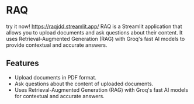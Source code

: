 # RAQ
try it now! https://raqjdd.streamlit.app/
RAQ is a Streamlit application that allows you to upload documents and ask questions about their content. It uses Retrieval-Augmented Generation (RAG) with Groq's fast AI models to provide contextual and accurate answers.

## Features

- Upload documents in PDF format.
- Ask questions about the content of uploaded documents.
- Uses Retrieval-Augmented Generation (RAG) with Groq's fast AI models for contextual and accurate answers.

